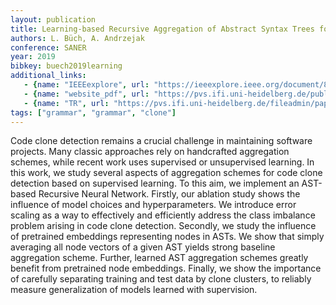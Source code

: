 ```yaml
---
layout: publication
title: Learning-based Recursive Aggregation of Abstract Syntax Trees for Code Clone Detection
authors: L. Büch, A. Andrzejak
conference: SANER
year: 2019
bibkey: buech2019learning
additional_links:
   - {name: "IEEEexplore", url: "https://ieeexplore.ieee.org/document/8668039"}
   - {name: "website_pdf", url: "https://pvs.ifi.uni-heidelberg.de/publications/"}
   - {name: "TR", url: "https://pvs.ifi.uni-heidelberg.de/fileadmin/papers/2019/Buech-Andrzejak-SANER2019.pdf"}
tags: ["grammar", "grammar", "clone"]
---
```

Code clone detection remains a crucial challenge in maintaining software projects. Many classic approaches rely on handcrafted aggregation schemes, while recent work uses supervised or unsupervised learning. In this work, we study several aspects of aggregation schemes for code clone detection based on supervised learning. To this aim, we implement an AST-based Recursive Neural Network. Firstly, our ablation study shows the influence of model choices and hyperparameters. We introduce error scaling as a way to effectively and efficiently address the class imbalance problem arising in code clone detection. Secondly, we study the influence of pretrained embeddings representing nodes in ASTs. We show that simply averaging all node vectors of a given AST yields strong baseline aggregation scheme. Further, learned AST aggregation schemes greatly benefit from pretrained node embeddings. Finally, we show the importance of carefully separating training and test data by clone clusters, to reliably measure generalization of models learned with supervision.
